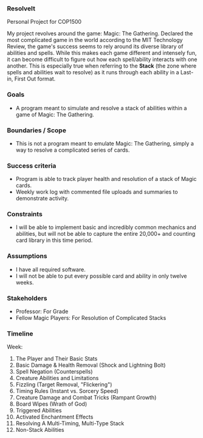 ### ResolveIt
Personal Project for COP1500


My project revolves around the game: Magic: The Gathering. Declared the most complicated game in the world according to the MIT Technology Review, the game's success seems to rely around its diverse library of abilities and spells. While this makes each game different and intensely fun, it can become difficult to figure out how each spell/ability interacts with one another. This is especially true when referring to the **Stack** (the zone where spells and abilities wait to resolve) as it runs through each ability in a Last-in, First Out format. 
### Goals

-   A program meant to simulate and resolve a stack of abilities within a game of Magic: The Gathering.

### Boundaries / Scope

-   This is not a program meant to emulate Magic: The Gathering, simply a way to resolve a complicated series of cards.

### Success criteria

-   Program is able to track player health and resolution of a stack of Magic cards.
-   Weekly work log with commented file uploads and summaries to demonstrate activity.

### Constraints

-   I will be able to implement basic and incredibly common mechanics and abilities, but will not be able to capture the entire 20,000+ and counting card library in this time period.

### Assumptions

-   I have all required software.
-   I will not be able to put every possible card and ability in only twelve weeks.

### Stakeholders

-   Professor: For Grade
-  	 Fellow Magic Players: For Resolution of Complicated Stacks

### Timeline

Week:

1.   The Player and Their Basic Stats
2.   Basic Damage & Health Removal (Shock and Lightning Bolt)
3.   Spell Negation (Counterspells)
4.   Creature Abilities and Limitations 
5.   Fizzling (Target Removal, "Flickering")
6.   Timing Rules (Instant vs. Sorcery Speed)
7.   Creature Damage and Combat Tricks (Rampant Growth)
8.   Board Wipes (Wrath of God)
9.   Triggered Abilities
10.  Activated Enchantment Effects
11.  Resolving A Multi-Timing, Multi-Type Stack
12.  Non-Stack Abilities
